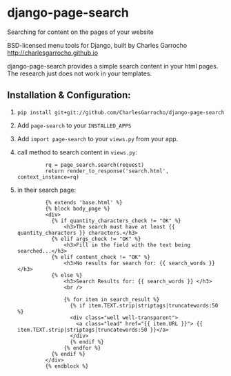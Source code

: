 django-page-search
==================

Searching for content on the pages of your website

BSD-licensed menu tools for Django, built by Charles Garrocho <http://charlesgarrocho.github.io>

django-page-search provides a simple search content in your html pages. The research just does not work in your templates.

Installation & Configuration:
-----------------------------

1. ``pip install git+git://github.com/CharlesGarrocho/django-page-search``

2. Add ``page-search`` to your ``INSTALLED_APPS``

3. Add ``import page-search`` to your ``views.py`` from your app.

4. call method to search content in ``views.py``:

                rq = page_search.search(request)
    			return render_to_response('search.html', context_instance=rq)

5. in their search page:

				{% extends 'base.html' %}
				{% block body_page %}
				<div>
				  {% if quantity_characters_check != "OK" %}
				      <h3>The search must have at least {{ quantity_characters }} characters.</h3>
				  {% elif args_check != "OK" %}
				      <h3>Fill in the field with the text being searched...</h3>
				  {% elif content_check != "OK" %}
				      <h3>No results for search for: {{ search_words }} </h3>
				  {% else %}
				      <h3>Search Results for: {{ search_words }} </h3>
				      <br />

				      {% for item in search_result %}
				        {% if item.TEXT.strip|striptags|truncatewords:50 %}
				        <div class="well well-transparent">
				          <a class="lead" href="{{ item.URL }}"> {{ item.TEXT.strip|striptags|truncatewords:50 }}</a>
				        </div>
				        {% endif %}
				      {% endfor %}
				  {% endif %}
				</div>
				{% endblock %}